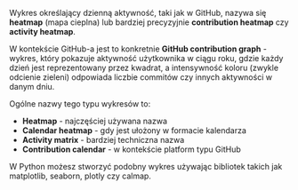 Wykres określający dzienną aktywność, taki jak w GitHub, nazywa się **heatmap** (mapa cieplna) lub bardziej precyzyjnie **contribution heatmap** czy **activity heatmap**.

W kontekście GitHub-a jest to konkretnie **GitHub contribution graph** - wykres, który pokazuje aktywność użytkownika w ciągu roku, gdzie każdy dzień jest reprezentowany przez kwadrat, a intensywność koloru (zwykle odcienie zieleni) odpowiada liczbie commitów czy innych aktywności w danym dniu.

Ogólne nazwy tego typu wykresów to:
- **Heatmap** - najczęściej używana nazwa
- **Calendar heatmap** - gdy jest ułożony w formacie kalendarza
- **Activity matrix** - bardziej techniczna nazwa
- **Contribution calendar** - w kontekście platform typu GitHub

W Python możesz stworzyć podobny wykres używając bibliotek takich jak matplotlib, seaborn, plotly czy calmap.
